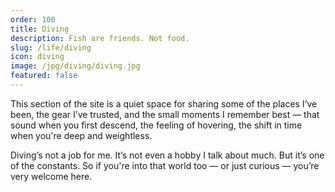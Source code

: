 ```yaml
---
order: 100
title: Diving
description: Fish are friends. Not food.
slug: /life/diving
icon: diving
image: /jpg/diving/diving.jpg
featured: false
---
```


This section of the site is a quiet space for sharing some of the places I’ve been, the gear I’ve trusted, and the small moments I remember best — that sound when you first descend, the feeling of hovering, the shift in time when you're deep and weightless.

Diving’s not a job for me. It’s not even a hobby I talk about much. But it’s one of the constants. So if you're into that world too — or just curious — you’re very welcome here.
